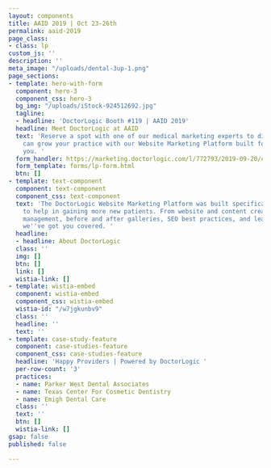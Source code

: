 ```yaml
---
layout: components
title: AAID 2019 | Oct 23-26th
permalink: aaid-2019
page_class:
- class: lp
custom_js: ''
description: ''
meta_image: "/uploads/dental-3up-1.png"
page_sections:
- template: hero-with-form
  component: hero-3
  component_css: hero-3
  bg_img: "/uploads/iStock-924512692.jpg"
  tagline:
  - headline: 'DoctorLogic Booth #119 | AAID 2019'
  headline: Meet DoctorLogic at AAID
  text: 'Reserve a spot with one of our medical marketing experts to discuss how DoctorLogic
    can grow your practice with our Website Marketing Platform built for providers...like
    you. '
  form_handler: https://marketing.doctorlogic.com/l/772793/2019-09-20/cmlb
  form_template: forms/lp-form.html
  btn: []
- template: text-component
  component: text-component
  component_css: text-component
  text: 'The DoctorLogic Website Marketing Platform was built specifically for dentists
    to help in gaining more new patients. From website and content creation to reputation
    management, before and after galleries, SEO best practices, and lead management,
    we''ve got you covered. '
  headline:
  - headline: About DoctorLogic
  class: ''
  img: []
  btn: []
  link: []
  wistia-link: []
- template: wistia-embed
  component: wistia-embed
  component_css: wistia-embed
  wistia-id: "/w7jgkunbv9"
  class: ''
  headline: ''
  text: ''
- template: case-study-feature
  component: case-studies-feature
  component_css: case-studies-feature
  headline: 'Happy Providers | Powered by DoctorLogic '
  per-row-count: '3'
  practices:
  - name: Parker West Dental Associates
  - name: Texas Center For Cosmetic Dentistry
  - name: Emigh Dental Care
  class: ''
  text: ''
  btn: []
  wistia-link: []
gsap: false
published: false

---
```


